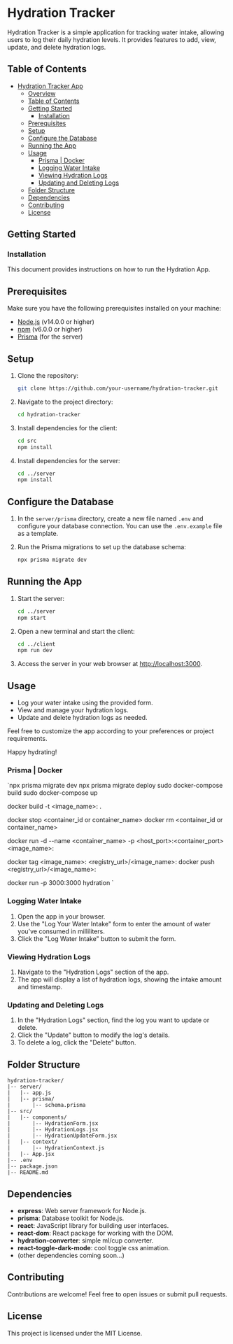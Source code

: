 # Hydration Tracker

Hydration Tracker is a simple application for tracking water intake, allowing users to log their daily hydration levels. It provides features to add, view, update, and delete hydration logs.

## Table of Contents

- [Hydration Tracker App](#hydration-tracker-app)
  - [Overview](#overview)
  - [Table of Contents](#table-of-contents)
  - [Getting Started](#getting-started)
    - [Installation](#installation)
  - [Prerequisites](#prerequisites)
  - [Setup](#setup)
  - [Configure the Database](#configure-the-database)
  - [Running the App](#running-the-app)
  - [Usage](#usage)
    - [Prisma | Docker](#prisma--docker)
    - [Logging Water Intake](#logging-water-intake)
    - [Viewing Hydration Logs](#viewing-hydration-logs)
    - [Updating and Deleting Logs](#updating-and-deleting-logs)
  - [Folder Structure](#folder-structure)
  - [Dependencies](#dependencies)
  - [Contributing](#contributing)
  - [License](#license)

## Getting Started

### Installation

This document provides instructions on how to run the Hydration App.

## Prerequisites

Make sure you have the following prerequisites installed on your machine:

- [Node.js](https://nodejs.org/) (v14.0.0 or higher)
- [npm](https://www.npmjs.com/) (v6.0.0 or higher)
- [Prisma](https://www.prisma.io/docs/getting-started/installation) (for the server)

## Setup

1. Clone the repository:

   ```bash
   git clone https://github.com/your-username/hydration-tracker.git
   ```

2. Navigate to the project directory:

   ```bash
   cd hydration-tracker
   ```

3. Install dependencies for the client:

   ```bash
   cd src
   npm install
   ```

4. Install dependencies for the server:

   ```bash
   cd ../server
   npm install
   ```

## Configure the Database

1. In the `server/prisma` directory, create a new file named `.env` and configure your database connection. You can use the `.env.example` file as a template.

2. Run the Prisma migrations to set up the database schema:

   ```bash
   npx prisma migrate dev
   ```

## Running the App

1. Start the server:

   ```bash
   cd ../server
   npm start
   ```

2. Open a new terminal and start the client:

   ```bash
   cd ../client
   npm run dev
   ```

3. Access the server in your web browser at [http://localhost:3000](http://localhost:3000).

## Usage

- Log your water intake using the provided form.
- View and manage your hydration logs.
- Update and delete hydration logs as needed.

Feel free to customize the app according to your preferences or project requirements.

Happy hydrating!

### Prisma | Docker

`npx prisma migrate dev
npx prisma migrate deploy
sudo docker-compose build
sudo docker-compose up

docker build -t <image_name>:<tag> .

docker stop <container_id or container_name>
docker rm <container_id or container_name>

docker run -d --name <container_name> -p <host_port>:<container_port> <image_name>:<tag>

docker tag <image_name>:<tag> <registry_url>/<image_name>:<tag>
docker push <registry_url>/<image_name>:<tag>

docker run -p 3000:3000 hydration
`

### Logging Water Intake

1. Open the app in your browser.
2. Use the "Log Your Water Intake" form to enter the amount of water you've consumed in milliliters.
3. Click the "Log Water Intake" button to submit the form.

### Viewing Hydration Logs

1. Navigate to the "Hydration Logs" section of the app.
2. The app will display a list of hydration logs, showing the intake amount and timestamp.

### Updating and Deleting Logs

1. In the "Hydration Logs" section, find the log you want to update or delete.
2. Click the "Update" button to modify the log's details.
3. To delete a log, click the "Delete" button.

## Folder Structure

```
hydration-tracker/
|-- server/
|   |-- app.js
|   |-- prisma/
|       |-- schema.prisma
|-- src/
|   |-- components/
|       |-- HydrationForm.jsx
|       |-- HydrationLogs.jsx
|       |-- HydrationUpdateForm.jsx
|   |-- context/
|       |-- HydrationContext.js
|   |-- App.jsx
|-- .env
|-- package.json
|-- README.md
```

## Dependencies

- **express**: Web server framework for Node.js.
- **prisma**: Database toolkit for Node.js.
- **react**: JavaScript library for building user interfaces.
- **react-dom**: React package for working with the DOM.
- **hydration-converter**: simple ml/cup converter.
- **react-toggle-dark-mode**: cool toggle css animation.
- (other dependencies coming soon...)

## Contributing

Contributions are welcome! Feel free to open issues or submit pull requests.

## License

This project is licensed under the MIT License.
